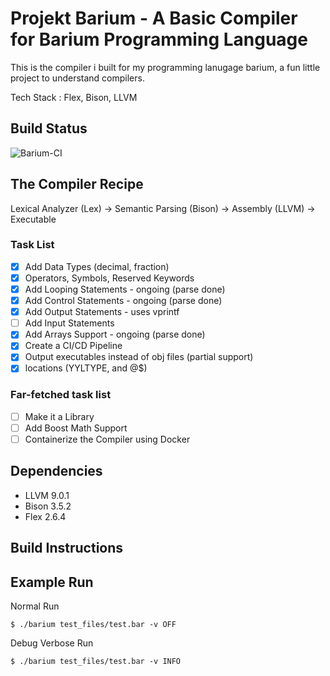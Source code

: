 # Projekt Barium - A Basic Compiler for Barium Programming Language

This is the compiler i built for my programming lanugage barium, a fun little project to understand compilers.

Tech Stack : Flex, Bison, LLVM

## Build Status

![Barium-CI](https://github.com/satyajitghana/ProjektBarium/workflows/Barium-CI/badge.svg)

## The Compiler Recipe

Lexical Analyzer (Lex) -> Semantic Parsing (Bison) -> Assembly (LLVM) -> Executable


### Task List

- [X] Add Data Types (decimal, fraction)
- [X] Operators, Symbols, Reserved Keywords
- [X] Add Looping Statements - ongoing (parse done)
- [X] Add Control Statements - ongoing (parse done)
- [X] Add Output Statements - uses vprintf
- [ ] Add Input Statements
- [X] Add Arrays Support - ongoing (parse done)
- [X] Create a CI/CD Pipeline
- [X] Output executables instead of obj files (partial support)
- [X] locations (YYLTYPE, and @$)

### Far-fetched task list

- [ ] Make it a Library
- [ ] Add Boost Math Support
- [ ] Containerize the Compiler using Docker

## Dependencies

- LLVM    9.0.1
- Bison   3.5.2
- Flex    2.6.4

## Build Instructions


## Example Run

Normal Run

```shell
$ ./barium test_files/test.bar -v OFF
```

Debug Verbose Run

```shell
$ ./barium test_files/test.bar -v INFO
```
